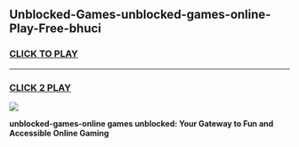 
## Unblocked-Games-unblocked-games-online-Play-Free-bhuci
<h3>
<a href="https://premium76.site?title=unblocked-games-online&ref=23A">CLICK TO PLAY</a></h3>
<hr>

<h3>
<a href="https://premium76.site?title=unblocked-games-online&ref=23A">CLICK 2 PLAY</a>
  
</h3>

<a href="https://premium76.site?title=unblocked-games-online&ref=23A"><img src="https://clearcache.store/games.png"></a>


**unblocked-games-online games unblocked: Your Gateway to Fun and Accessible Online Gaming**
